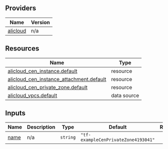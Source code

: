 <!-- BEGIN_TF_DOCS -->
## Providers

| Name | Version |
|------|---------|
| <a name="provider_alicloud"></a> [alicloud](#provider\_alicloud) | n/a |

## Resources

| Name | Type |
|------|------|
| [alicloud_cen_instance.default](https://registry.terraform.io/providers/hashicorp/alicloud/latest/docs/resources/cen_instance) | resource |
| [alicloud_cen_instance_attachment.default](https://registry.terraform.io/providers/hashicorp/alicloud/latest/docs/resources/cen_instance_attachment) | resource |
| [alicloud_cen_private_zone.default](https://registry.terraform.io/providers/hashicorp/alicloud/latest/docs/resources/cen_private_zone) | resource |
| [alicloud_vpcs.default](https://registry.terraform.io/providers/hashicorp/alicloud/latest/docs/data-sources/vpcs) | data source |

## Inputs

| Name | Description | Type | Default | Required |
|------|-------------|------|---------|:--------:|
| <a name="input_name"></a> [name](#input\_name) | n/a | `string` | `"tf-exampleCenPrivateZone4193041"` | no |
<!-- END_TF_DOCS -->    